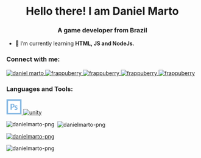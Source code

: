 <h1 align="center">Hello there! I am Daniel Marto</h1>
<h3 align="center">A game developer from Brazil</h3>

- 🌱 I’m currently learning **HTML, JS and NodeJs.**

<h3 align="left">Connect with me:</h3>
<p align="left">
  <a href="https://linkedin.com/in/daniel-marto" target="blank"><img align="center" src="https://raw.githubusercontent.com/rahuldkjain/github-profile-readme-generator/master/src/images/icons/Social/linked-in-alt.svg" alt="daniel marto" height="30" width="40" />
  </a>
  <!--<a href="https://twitter.com/frappuberry" target="blank"><img align="center" src="https://raw.githubusercontent.com/rahuldkjain/github-profile-readme-generator/master/src/images/icons/Social/twitter.svg" alt="frappuberry" height="30" width="40" />
  </a>-->
  <a href="https://gamejolt.com/@frappuberry" target="blank"><img align="center" src="https://img.icons8.com/fluency/452/game-jolt.png" alt="frappuberry" height="40" width="40" />
  </a>
  <a href="https://frappuberry.itch.io" target="blank"><img align="center" src="https://static-00.iconduck.com/assets.00/itch-io-icon-2048x2048-i6hzclad.png" alt="frappuberry" height="30" width="40" />
  </a>
  <a href="https://www.artstation.com/frappuberry" target="blank"><img align="center" src="https://cdn.icon-icons.com/icons2/1584/PNG/512/3721680-artstation_108062.png" alt="frappuberry" height="40" width="40" />
  </a>
  <a href="https://www.instagram.com/frappuberry_/" target="blank"><img align="center" src="https://img.icons8.com/fluency/344/instagram-new.png" alt="frappuberry" height="40" width="40" />
  </a>
</p>

<!--Language and Tools-->
<h3 align="left">Languages and Tools:</h3>
<p align="left"> 
  <a href="https://www.photoshop.com" target="_blank" rel="noreferrer"> 
  <img src="https://raw.githubusercontent.com/devicons/devicon/master/icons/photoshop/photoshop-line.svg" alt="photoshop" width="40" height="40"/> 
  </a> 
  <a href="https://unity.com/" target="_blank" rel="noreferrer"> 
    <img src="https://www.vectorlogo.zone/logos/unity3d/unity3d-icon.svg" alt="unity" width="40" height="40"/>
  </a> 
</p>

<p>
  <img align="left" src="https://github-readme-stats.vercel.app/api/top-langs?username=danielmarto-png&show_icons=true&theme=dracula&locale=en&layout=compact" alt="danielmarto-png" />
</p>

<p>&nbsp;
  <img align="center" src="https://github-readme-stats.vercel.app/api?username=danielmarto-png&show_icons=true&theme=dracula&locale=en" alt="danielmarto-png" />
</p>

<!--Github Trophys-->
<p align="left"> 
  <a href="https://github.com/ryo-ma/github-profile-trophy"><img src="https://github-profile-trophy.vercel.app/?username=danielmarto-png" alt="danielmarto-png" /></a> 
</p>

<p align="left"> 
  <img src="https://komarev.com/ghpvc/?username=danielmarto-png&label=Profile%20views&color=0e75b6&style=plastic" alt="danielmarto-png" /> 
</p>
